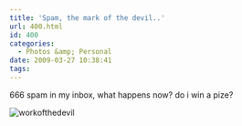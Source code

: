 ```yaml
---
title: 'Spam, the mark of the devil..'
url: 400.html
id: 400
categories:
  - Photos &amp; Personal
date: 2009-03-27 10:38:41
tags:
---
```


666 spam in my inbox, what happens now? do i win a pize?

![workofthedevil](https://mikecann.co.uk/wp-content/uploads/2009/03/workofthedevil.png "workofthedevil")